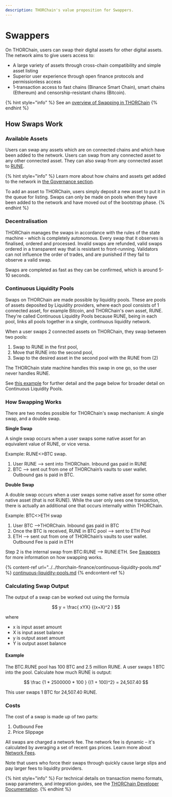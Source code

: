 ```yaml
---
description: THORChain's value proposition for Swappers.
---
```


# Swappers

On THORChain, users can swap their digital assets for other digital assets. The network aims to give users access to:

- A large variety of assets through cross-chain compatibility and simple asset listing
- Superior user experience through open finance protocols and permissionless access
- 1-transaction access to fast chains (Binance Smart Chain), smart chains (Ethereum) and censorship-resistant chains (Bitcoin).

{% hint style="info" %}
See an [overview of Swapping in THORChain](../#how-swapping-works)
{% endhint %}

## How Swaps Work

### Available Assets

Users can swap any assets which are on connected chains and which have been added to the network. Users can swap from any connected asset to any other connected asset. They can also swap from any connected asset to [RUNE](../rune.md).

{% hint style="info" %}
Learn more about how chains and assets get added to the network in [the Governance section](../../how-it-works/governance.md).

To add an asset to THORChain, users simply deposit a new asset to put it in the queue for listing. Swaps can only be made on pools when they have been added to the network and have moved out of the bootstrap phase.
{% endhint %}

### Decentralisation

THORChain manages the swaps in accordance with the rules of the state machine - which is completely autonomous. Every swap that it observes is finalised, ordered and processed. Invalid swaps are refunded, valid swaps ordered in a transparent way that is resistant to front-running. Validators can not influence the order of trades, and are punished if they fail to observe a valid swap.

Swaps are completed as fast as they can be confirmed, which is around 5-10 seconds.

### Continuous Liquidity Pools

Swaps on THORChain are made possible by liquidity pools. These are pools of assets deposited by Liquidity providers, where each pool consists of 1 connected asset, for example Bitcoin, and THORChain's own asset, RUNE. They're called Continuous Liquidity Pools because RUNE, being in each pool, links all pools together in a single, continuous liquidity network.

When a user swaps 2 connected assets on THORChain, they swap between two pools:

1. Swap to RUNE in the first pool,
2. Move that RUNE into the second pool,
3. Swap to the desired asset in the second pool with the RUNE from (2)

The THORChain state machine handles this swap in one go, so the user never handles RUNE.

See [this example](swapping.md#example) for further detail and the page below for broader detail on Continuous Liquidity Pools.

### **How Swapping Works**

There are two modes possible for THORChain's swap mechanism: A single swap, and a double swap.

**Single Swap**

A single swap occurs when a user swaps some native asset for an equivalent value of RUNE, or vice versa.

Example: RUNE<>BTC swap.

1. User RUNE —> sent into THORChain. Inbound gas paid in RUNE
2. BTC —> sent out from one of THORChain’s vaults to user wallet. Outbound gas is paid in BTC.

**Double Swap**

A double swap occurs when a user swaps some native asset for some other native asset (that is not RUNE). While the user only sees one transaction, there is actually an additional one that occurs internally within THORChain.

Example: BTC<>ETH swap

1. User BTC —>THORChain. Inbound gas paid in BTC
2. Once the BTC is received, RUNE in BTC pool —> sent to ETH Pool
3. ETH —> sent out from one of THORChain’s vaults to user wallet. Outbound Fee is paid in ETH

Step 2 is the internal swap from BTC:RUNE —> RUNE:ETH. See [Swappers](swapping.md#how-swaps-work) for more information on how swapping works.

{% content-ref url="../../thorchain-finance/continuous-liquidity-pools.md" %}
[continuous-liquidity-pools.md](../../thorchain-finance/continuous-liquidity-pools.md)
{% endcontent-ref %}

### Calculating Swap Output

The output of a swap can be worked out using the formula

$$
y = \frac{ xYX} {(x+X)^2 }
$$

where

- x is input asset amount
- X is input asset balance
- y is output asset amount
- Y is output asset balance

#### Example

The BTC.RUNE pool has 100 BTC and 2.5 million RUNE. A user swaps 1 BTC into the pool. Calculate how much RUNE is output:

$$
\frac {1 * 2500000 * 100 } {(1 + 100)^2} = 24,507.40
$$

This user swaps 1 BTC for 24,507.40 RUNE.

### Costs

The cost of a swap is made up of two parts:

1. Outbound Fee
2. Price Slippage

All swaps are charged a network fee. The network fee is dynamic – it's calculated by averaging a set of recent gas prices. Learn more about [Network Fees](../../how-it-works/fees.md#network-fee).

Note that users who force their swaps through quickly cause large slips and pay larger fees to liquidity providers.

{% hint style="info" %}
For technical details on transaction memo formats, swap parameters, and integration guides, see the [THORChain Developer Documentation](https://dev.thorchain.org/).
{% endhint %}
